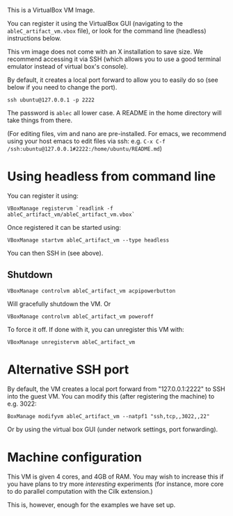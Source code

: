 
This is a VirtualBox VM Image.

You can register it using the VirtualBox GUI (navigating to the `ableC_artifact_vm.vbox` file), or look for the command line (headless) instructions below.

This vm image does not come with an X installation to save size. We recommend accessing it via SSH (which allows you to use a good terminal emulator instead of virtual box's console).

By default, it creates a local port forward to allow you to easily do so (see below if you need to change the port).

```
ssh ubuntu@127.0.0.1 -p 2222
```

The password is `ablec` all lower case. A README in the home directory will take things from there.

(For editing files, vim and nano are pre-installed. For emacs, we recommend using your host emacs to edit files via ssh: e.g. `C-x C-f /ssh:ubuntu@127.0.0.1#2222:/home/ubuntu/README.md`)


Using headless from command line
================================

You can register it using:

```
VBoxManage registervm `readlink -f ableC_artifact_vm/ableC_artifact_vm.vbox`
```

Once registered it can be started using:

```
VBoxManage startvm ableC_artifact_vm --type headless
```

You can then SSH in (see above).


Shutdown
--------


```
VBoxManage controlvm ableC_artifact_vm acpipowerbutton
```

Will gracefully shutdown the VM. Or

```
VBoxManage controlvm ableC_artifact_vm poweroff
```

To force it off. If done with it, you can unregister this VM with:

```
VBoxManage unregistervm ableC_artifact_vm
```


Alternative SSH port
====================

By default, the VM creates a local port forward from "127.0.0.1:2222" to SSH into the guest VM. You can modify this (after registering the machine) to e.g. 3022:

```
BoxManage modifyvm ableC_artifact_vm --natpf1 "ssh,tcp,,3022,,22"
```

Or by using the virtual box GUI (under network settings, port forwarding).


Machine configuration
=====================

This VM is given 4 cores, and 4GB of RAM. You may wish to increase this if you have plans to try more _interesting_ experiments (for instance, more core to do parallel computation with the Cilk extension.)

This is, however, enough for the examples we have set up.

